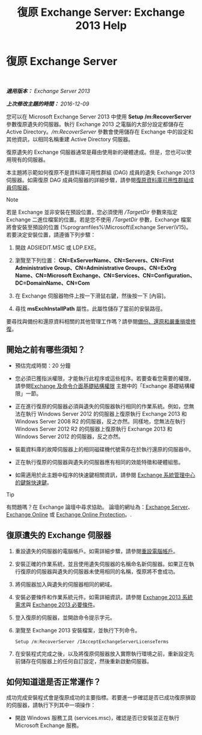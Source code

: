 ﻿---
title: '復原 Exchange Server: Exchange 2013 Help'
TOCTitle: 復原 Exchange Server
ms:assetid: 46e9a1cf-b64c-43c3-a898-6171176da761
ms:mtpsurl: https://technet.microsoft.com/zh-tw/library/Dd876880(v=EXCHG.150)
ms:contentKeyID: 50473047
ms.date: 01/04/2018
mtps_version: v=EXCHG.150
ms.translationtype: HT
---

# 復原 Exchange Server

 

_**適用版本：** Exchange Server 2013_

_**上次修改主題的時間：** 2016-12-09_

您可以在 Microsoft Exchange Server 2013 中使用 **Setup /m:RecoverServer** 參數復原遺失的伺服器。執行 Exchange 2013 之電腦的大部分設定都儲存在 Active Directory。*/m:RecoverServer* 參數會使用儲存在 Exchange 中的設定和其他資訊，以相同名稱重建 Active Directory 伺服器。

復原遺失的 Exchange 伺服器通常是藉由使用新的硬體達成。但是，您也可以使用現有的伺服器。

本主題將示範如何復原不是資料庫可用性群組 (DAG) 成員的遺失 Exchange 2013 伺服器。如需復原 DAG 成員伺服器的詳細步驟，請參閱[復原資料庫可用性群組成員伺服器](recover-a-database-availability-group-member-server-exchange-2013-help.md)。

> [!NOTE]  
> 若是 Exchange 並非安裝在預設位置，您必須使用 <em>/TargetDir</em> 參數來指定 Exchange 二進位檔案的位置。若是您不使用 <em>/TargetDir</em> 參數，Exchange 檔案將會安裝至預設的位置 (%programfiles%\Microsoft\Exchange Server\V15)。<br />
> 若要決定安裝位置，請遵循下列步驟：
> <ol>
> <li><p>開啟 ADSIEDIT.MSC 或 LDP.EXE。</p></li>
> <li><p>瀏覽至下列位置： <strong>CN=ExServerName、CN=Servers、CN=First Administrative Group、CN=Administrative Groups、CN=ExOrg Name、CN=Microsoft Exchange、CN=Services、CN=Configuration、DC=DomainName、CN=Com</strong></p></li>
> <li><p>在 Exchange 伺服器物件上按一下滑鼠右鍵，然後按一下 [內容]。</p></li>
> <li><p>尋找 <strong>msExchInstallPath</strong> 屬性。此屬性儲存了當前的安裝路徑。</p></li>
> </ol>


要尋找與備份和還原資料相關的其他管理工作嗎？請參閱[備份、還原和嚴重損壞修復](backup-restore-and-disaster-recovery-exchange-2013-help.md)。

## 開始之前有哪些須知？

  - 預估完成時間：20 分鐘

  - 您必須已獲指派權限，才能執行此程序或這些程序。若要查看您需要的權限，請參閱[Exchange 及命令介面基礎結構權限](exchange-and-shell-infrastructure-permissions-exchange-2013-help.md) 主題中的「Exchange 基礎結構權限」一節。

  - 正在進行復原的伺服器必須與遺失的伺服器執行相同的作業系統。例如，您無法在執行 Windows Server 2012 的伺服器上復原執行 Exchange 2013 和 Windows Server 2008 R2 的伺服器，反之亦然。同樣地，您無法在執行 Windows Server 2012 R2 的伺服器上復原執行 Exchange 2013 和 Windows Server 2012 的伺服器，反之亦然。

  - 裝載資料庫的故障伺服器上的相同磁碟機代號需存在於執行還原的伺服器中。

  - 正在執行復原的伺服器與遺失的伺服器應有相同的效能特徵和硬體組態。

  - 如需適用於此主題中程序的快速鍵相關資訊，請參閱 [Exchange 系統管理中心的鍵盤快速鍵](keyboard-shortcuts-in-the-exchange-admin-center-exchange-online-protection-help.md)。


> [!TIP]  
> 有問題嗎？在 Exchange 論壇中尋求協助。 論壇的網址為：<a href="https://go.microsoft.com/fwlink/p/?linkid=60612">Exchange Server</a>、 <a href="https://go.microsoft.com/fwlink/p/?linkid=267542">Exchange Online</a> 或 <a href="https://go.microsoft.com/fwlink/p/?linkid=285351">Exchange Online Protection</a>。.




## 復原遺失的 Exchange 伺服器

1.  重設遺失的伺服器的電腦帳戶。如需詳細步驟，請參閱[重設電腦帳戶](https://go.microsoft.com/fwlink/p/?linkid=165388)。

2.  安裝正確的作業系統，並且使用遺失伺服器的名稱命名新伺服器。如果正在執行復原的伺服器與遺失的伺服器未使用相同的名稱，復原將不會成功。

3.  將伺服器加入與遺失的伺服器相同的網域。

4.  安裝必要條件和作業系統元件。如需詳細資訊，請參閱 [Exchange 2013 系統需求](exchange-2013-system-requirements-exchange-2013-help.md)與 [Exchange 2013 必要條件](exchange-2013-prerequisites-exchange-2013-help.md)。

5.  登入復原的伺服器，並開啟命令提示字元。

6.  瀏覽至 Exchange 2013 安裝檔案，並執行下列命令。
    
        Setup /m:RecoverServer /IAcceptExchangeServerLicenseTerms

7.  在安裝程式完成之後，以及將復原伺服器放入實際執行環境之前，重新設定先前儲存在伺服器上的任何自訂設定，然後重新啟動伺服器。

## 如何知道這是否正常運作？

成功完成安裝程式會是復原成功的主要指標。若要進一步確認是否已成功復原損毀的伺服器，請執行下列其中一項操作：

  - 開啟 Windows 服務工具 (services.msc)，確認是否已安裝並正在執行 Microsoft Exchange 服務。

